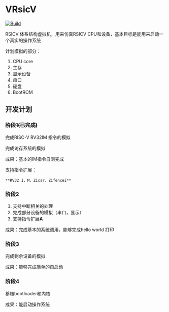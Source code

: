 # VRsicV
[![Build](https://github.com/jackkyyang/VRiscV/actions/workflows/cmake-single-platform.yml/badge.svg?branch=main)](https://github.com/jackkyyang/VRiscV/actions/workflows/cmake-single-platform.yml)

RSICV 体系结构虚拟机，用来仿真RSICV CPU和设备，基本目标是能用来启动一个真实的操作系统

计划模拟的部分：

1. CPU core
2. 主存
3. 显示设备
4. 串口
5. 硬盘
6. BootROM

## 开发计划

### ~~阶段1(已完成)~~

完成RISC-V RV32IM 指令的模拟

完成访存系统的模拟

成果：基本的IM指令自测完成

支持指令扩展：

    **RV32 I，M，Zicsr，Zifencei**

### 阶段2

1. 支持中断相关的处理
2. 完成部分设备的模拟（串口，显示）
3. 支持指令扩展**A**

成果：完成基本的系统调用，能够完成hello world 打印

### 阶段3

完成剩余设备的模拟

成果：能够完成简单的自启动

### 阶段4

移植bootloader和内核

成果：能启动操作系统
